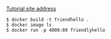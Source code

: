 [Tutorial site address](https://docs.docker.com/get-started/part2/#define-a-container-with-dockerfile)

```
$ docker build -t friendhello .
$ docker image ls
$ docker run -p 4000:80 friendlyhello